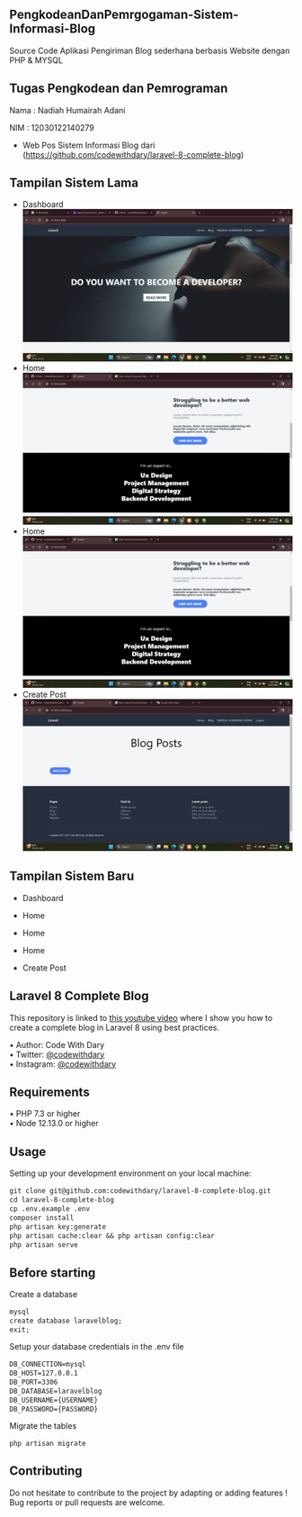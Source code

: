 ## PengkodeanDanPemrgogaman-Sistem-Informasi-Blog
Source Code Aplikasi Pengiriman Blog sederhana berbasis Website dengan PHP & MYSQL

## Tugas Pengkodean dan Pemrograman
Nama : Nadiah Humairah Adani

NIM : 12030122140279

- Web Pos Sistem Informasi Blog dari (https://github.com/codewithdary/laravel-8-complete-blog)

## Tampilan Sistem Lama
- Dashboard
![image](https://github.com/NadiahHumairahAdani/PengkodeandanPemograman-SistemInformasiBlog/blob/main/DASHBOARD%20LAMA.png)
- Home
![image](https://github.com/NadiahHumairahAdani/PengkodeandanPemograman-SistemInformasiBlog/blob/main/HOME%20LAMA.png)
- Home
![image](https://github.com/NadiahHumairahAdani/PengkodeandanPemograman-SistemInformasiBlog/blob/main/HOME%20LAMA.png)
- Create Post
![image](https://github.com/NadiahHumairahAdani/PengkodeandanPemograman-SistemInformasiBlog/blob/main/CREATE%20BLOG%20LAMA.png)

## Tampilan Sistem Baru
- Dashboard

- Home

- Home

- Home

- Create Post

## Laravel 8 Complete Blog

This repository is linked to [this youtube video](https://www.youtube.com/watch?v=HKJDLXsTr8A&t=4710s) where I show you how to create a complete blog in Laravel 8 using best practices.

•	Author: Code With Dary <br>
•	Twitter: [@codewithdary](https://twitter.com/codewithdary) <br>
•	Instagram: [@codewithdary](https://www.instagram.com/codewithdary/) <br>

## Requirements
•	PHP 7.3 or higher <br>
•	Node 12.13.0 or higher <br>

## Usage <br>
Setting up your development environment on your local machine: <br>
```
git clone git@github.com:codewithdary/laravel-8-complete-blog.git
cd laravel-8-complete-blog
cp .env.example .env
composer install
php artisan key:generate
php artisan cache:clear && php artisan config:clear
php artisan serve
```

## Before starting <br>
Create a database <br>
```
mysql
create database laravelblog;
exit;
```

Setup your database credentials in the .env file <br>
```
DB_CONNECTION=mysql
DB_HOST=127.0.0.1
DB_PORT=3306
DB_DATABASE=laravelblog
DB_USERNAME={USERNAME}
DB_PASSWORD={PASSWORD}
```

Migrate the tables
```
php artisan migrate
```

## Contributing
Do not hesitate to contribute to the project by adapting or adding features ! Bug reports or pull requests are welcome.
